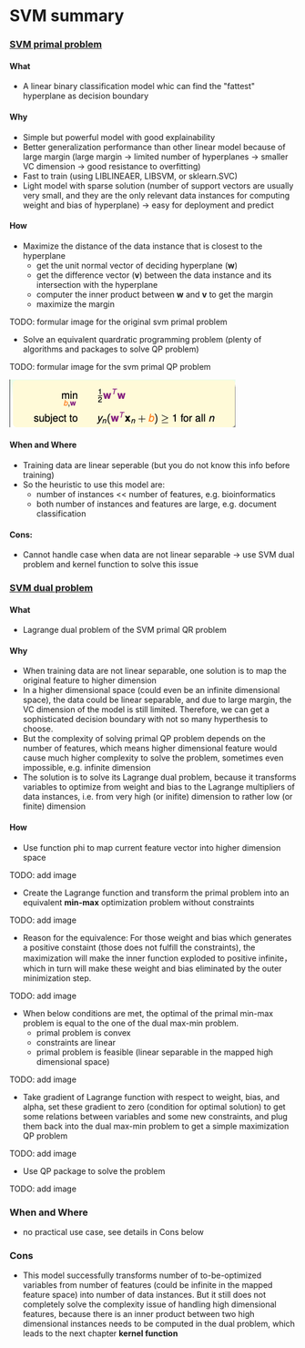 # SVM summary

### [SVM primal problem](https://www.csie.ntu.edu.tw/~htlin/mooc/doc/201_handout.pdf)
#### What
- A linear binary classification model whic can find the "fattest" hyperplane as decision boundary
#### Why
- Simple but powerful model with good explainability
- Better generalization performance than other linear model because of large margin (large margin -> limited number of hyperplanes -> smaller VC dimension -> good resistance to overfitting)
- Fast to train (using LIBLINEAER, LIBSVM, or sklearn.SVC)
- Light model with sparse solution (number of support vectors are usually very small, and they are the only relevant data instances for computing weight and bias of hyperplane) -> easy for deployment and predict
#### How
- Maximize the distance of the data instance that is closest to the hyperplane 
  - get the unit normal vector of deciding hyperplane (**w**)
  - get the difference vector (**v**) between the data instance and its intersection with the hyperplane
  - computer the inner product between **w** and **v** to get the margin
  - maximize the margin

TODO: formular image for the original svm primal problem

- Solve an equivalent quardratic programming problem (plenty of algorithms and packages to solve QP problem)

TODO: formular image for the svm primal QP problem

![alt_text](https://github.com/WangYuanMike/NTU_ML_Foundation/blob/master/SVM/svm_primal.png)
#### When and Where
- Training data are linear seperable (but you do not know this info before training)
- So the heuristic to use this model are: 
  - number of instances << number of features, e.g. bioinformatics
  - both number of instances and features are large, e.g. document classification
#### Cons:
- Cannot handle case when data are not linear separable -> use SVM dual problem and kernel function to solve this issue

### [SVM dual problem](https://www.csie.ntu.edu.tw/~htlin/mooc/doc/202_handout.pdf)
#### What
- Lagrange dual problem of the SVM primal QR problem
#### Why
- When training data are not linear separable, one solution is to map the original feature to higher dimension
- In a higher dimensional space (could even be an infinite dimensional space), the data could be linear separable, and due to large margin, the VC dimension of the model is still limited. Therefore, we can get a sophisticated decision boundary with not so many hyperthesis to choose.
- But the complexity of solving primal QP problem depends on the number of features, which means higher dimensional feature would cause much higher complexity to solve the problem, sometimes even impossible, e.g. infinite dimension
- The solution is to solve its Lagrange dual problem, because it transforms variables to optimize from weight and bias to the Lagrange multipliers of data instances, i.e. from very high (or inifite) dimension to rather low (or finite) dimension
#### How
- Use function phi to map current feature vector into higher dimension space

TODO: add image

- Create the Lagrange function and transform the primal problem into an equivalent **min-max** optimization problem without constraints

TODO: add image

- Reason for the equivalence: For those weight and bias which generates a positive constaint (those does not fulfill the constraints), the maximization will make the inner function exploded to positive infinite， which in turn will make these weight and bias eliminated by the outer minimization step.

TODO: add image

- When below conditions are met, the optimal of the primal min-max problem is equal to the one of the dual max-min problem.
  - primal problem is convex
  - constraints are linear
  - primal problem is feasible (linear separable in the mapped high dimensional space)

TODO: add image

- Take gradient of Lagrange function with respect to weight, bias, and alpha, set these gradient to zero (condition for optimal solution) to get some relations between variables and some new constraints, and plug them back into the dual max-min problem to get a simple maximization QP problem

TODO: add image

- Use QP package to solve the problem

TODO: add image

### When and Where
- no practical use case, see details in Cons below

### Cons
- This model successfully transforms number of to-be-optimized variables from number of features (could be infinite in the mapped feature space) into number of data instances. But it still does not completely solve the complexity issue of handling high dimensional features, because there is an inner product between two high dimensional instances needs to be computed in the dual problem, which leads to the next chapter **kernel function**
